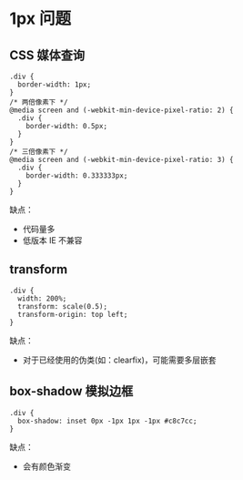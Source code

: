 # 1px 问题

## CSS 媒体查询

```
.div {
  border-width: 1px;
}
/* 两倍像素下 */
@media screen and (-webkit-min-device-pixel-ratio: 2) {
  .div {
    border-width: 0.5px;
  }
}
/* 三倍像素下 */
@media screen and (-webkit-min-device-pixel-ratio: 3) {
  .div {
    border-width: 0.333333px;
  }
}

```

缺点：

- 代码量多
- 低版本 IE 不兼容

## transform

```
.div {
  width: 200%;
  transform: scale(0.5);
  transform-origin: top left;
}
```

缺点：

- 对于已经使用的伪类(如：clearfix)，可能需要多层嵌套

## box-shadow 模拟边框

```
.div {
  box-shadow: inset 0px -1px 1px -1px #c8c7cc;
}
```

缺点：

- 会有颜色渐变
